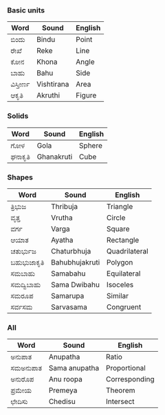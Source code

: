 ### Basic units
| Word| Sound| English|
|-|-|-|
|ಬಿಂದು|Bindu|Point|
|ರೇಖೆ|Reke| Line|
|ಕೋನ|Khona| Angle|
|ಬಾಹು| Bahu| Side|
|ವಿಸ್ತೀರ್ಣ|Vishtirana| Area|
|ಆಕೃತಿ|Akruthi| Figure|

### Solids
| Word| Sound| English|
|-|-|-|
|ಗೋಳ| Gola| Sphere|
|ಘನಾಕೃತಿ|Ghanakruti|Cube|

### Shapes
| Word| Sound| English|
|-|-|-|
|ತ್ರಿಭುಜ| Thribuja | Triangle|
|ವೃತ್ತ|Vrutha | Circle|
|ವರ್ಗ| Varga| Square|
|ಆಯಾತ| Ayatha | Rectangle|
|ಚತುರ್ಭುಜ| Chaturbhuja | Quadrilateral|
|ಬಹುಭುಜಾಕೃತಿ | Bahubhujakruti | Polygon|
|ಸಮಬಾಹು| Samabahu| Equilateral|
|ಸಮದ್ವಿಬಾಹು| Sama Dwibahu| Isoceles|
|ಸಮರೂಪ| Samarupa | Similar|
|ಸರ್ವಸಮ| Sarvasama | Congruent|

### All
| Word| Sound| English|
|-|-|-|
|ಅನುಪಾತ|Anupatha | Ratio|
|ಸಮಅನುಪಾತ|Sama anupatha | Proportional|
|ಅನುರೊಪ| Anu roopa | Corresponding|
|ಪ್ರಮೇಯ|Premeya | Theorem|
|ಛೇದಿಸು|Chedisu| Intersect|
